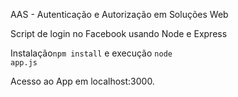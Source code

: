 AAS - Autenticação e Autorização em Soluções Web

Script de login no Facebook usando Node e Express

Instalação<code>npm install</code> e execução <code>node app.js</code>

Acesso ao App em localhost:3000.

